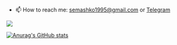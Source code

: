 <!-- - 👋 Hi, I’m Aleksandr!
- 👀 I am a Frontend Developer. 👨‍💻
- 🌱 I’m currently learning: Angular, RxJS, ionic 🚀 -->
- 📫 How to reach me: semashko1995@gmail.com or [Telegram](https://t.me/alex_semashko95)

![](https://komarev.com/ghpvc/?username=Webs95)

[![Anurag's GitHub stats](https://github-readme-stats.vercel.app/api?username=Webs95&show_icons=true&theme=onedark)](https://github.com/anuraghazra/github-readme-stats)

